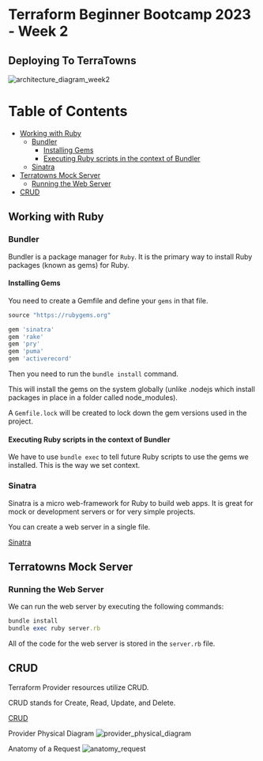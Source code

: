 # Terraform Beginner Bootcamp 2023 - Week 2
## Deploying To TerraTowns

![architecture_diagram_week2](https://github.com/FOdeks/terraform-beginner-bootcamp-2023/assets/99102643/f4d09ca2-d091-41f6-92ae-0c4d0f1569c1)

# Table of Contents

- [Working with Ruby](#working-with-ruby)
  - [Bundler](#bundler)
    - [Installing Gems](#installing-gems)
    - [Executing Ruby scripts in the context of Bundler](#executing-ruby-scripts-in-the-context-of-bundler)
  - [Sinatra](#sinatra)
- [Terratowns Mock Server](#terratowns-mock-server)
  - [Running the Web Server](#running-the-web-server)
- [CRUD](#crud)

## Working with Ruby

### Bundler

Bundler is a package manager for ``Ruby``. It is the primary way to install Ruby packages (known as gems) for Ruby.

#### Installing Gems

You need to create a Gemfile and define your ``gems`` in that file.

```rb
source "https://rubygems.org"

gem 'sinatra'
gem 'rake'
gem 'pry'
gem 'puma'
gem 'activerecord'
```

Then you need to run the `bundle install` command.

This will install the gems on the system globally (unlike .nodejs which install packages in place in a folder called node_modules).

A ``Gemfile.lock`` will be created to lock down the gem versions used in the project.

#### Executing Ruby scripts in the context of Bundler

We have to use `bundle exec` to tell future Ruby scripts to use the gems we installed. This is the way we set context.

### Sinatra

Sinatra is a micro web-framework for Ruby to build web apps. It is great for mock or development servers or for very simple projects.

You can create a web server in a single file.

[Sinatra](https://sinatrarb.com/)

## Terratowns Mock Server

### Running the Web Server

We can run the web server by executing the following commands:

```rb
bundle install
bundle exec ruby server.rb
```

All of the code for the web server is stored in the `server.rb` file.

## CRUD

Terraform Provider resources utilize CRUD.

CRUD stands for Create, Read, Update, and Delete.

[CRUD](https://en.wikipedia.org/wiki/Create,_read,_update_and_delete)


Provider Physical Diagram
![provider_physical_diagram](https://github.com/FOdeks/terraform-beginner-bootcamp-2023/assets/99102643/6b2c3de3-0c0e-447e-8396-622ed7f243cf)


Anatomy of a Request
![anatomy_request](https://github.com/FOdeks/terraform-beginner-bootcamp-2023/assets/99102643/dc0435fb-982a-449c-a28c-d53b4b21d04a)

